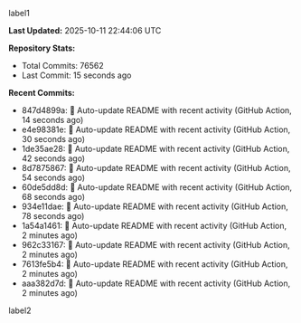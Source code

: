 
label1 
<!-- ACTIVITY_START -->
**Last Updated:** 2025-10-11 22:44:06 UTC

**Repository Stats:**
- Total Commits: 76562
- Last Commit: 15 seconds ago

**Recent Commits:**
- 847d4899a: 🤖 Auto-update README with recent activity (GitHub Action, 14 seconds ago)
- e4e98381e: 🤖 Auto-update README with recent activity (GitHub Action, 30 seconds ago)
- 1de35ae28: 🤖 Auto-update README with recent activity (GitHub Action, 42 seconds ago)
- 8d7875867: 🤖 Auto-update README with recent activity (GitHub Action, 54 seconds ago)
- 60de5dd8d: 🤖 Auto-update README with recent activity (GitHub Action, 68 seconds ago)
- 934e11dae: 🤖 Auto-update README with recent activity (GitHub Action, 78 seconds ago)
- 1a54a1461: 🤖 Auto-update README with recent activity (GitHub Action, 2 minutes ago)
- 962c33167: 🤖 Auto-update README with recent activity (GitHub Action, 2 minutes ago)
- 7613fe5b4: 🤖 Auto-update README with recent activity (GitHub Action, 2 minutes ago)
- aaa382d7d: 🤖 Auto-update README with recent activity (GitHub Action, 2 minutes ago)
<!-- ACTIVITY_END -->

label2
